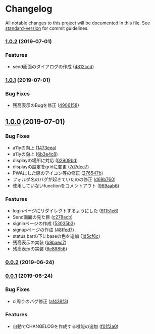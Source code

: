 # Changelog

All notable changes to this project will be documented in this file. See [standard-version](https://github.com/conventional-changelog/standard-version) for commit guidelines.

### [1.0.2](https://github.com/ICT-FUNney/WalletClient/compare/v1.0.1...v1.0.2) (2019-07-01)


### Features

* send画面のダイアログの作成 ([4812ccd](https://github.com/ICT-FUNney/WalletClient/commit/4812ccd))



### [1.0.1](https://github.com/ICT-FUNney/WalletClient/compare/v1.0.0...v1.0.1) (2019-07-01)


### Bug Fixes

* 残高表示のBugを修正 ([4906158](https://github.com/ICT-FUNney/WalletClient/commit/4906158))



## [1.0.0](https://github.com/ICT-FUNney/WalletClient/compare/v0.0.2...v1.0.0) (2019-07-01)


### Bug Fixes

* a11yの向上 ([1473eea](https://github.com/ICT-FUNney/WalletClient/commit/1473eea))
* a11yの向上 ([6b3e4c8](https://github.com/ICT-FUNney/WalletClient/commit/6b3e4c8))
* displayの場所に対応 ([02909bd](https://github.com/ICT-FUNney/WalletClient/commit/02909bd))
* displayの設定をgridに変更 ([7d7dec7](https://github.com/ICT-FUNney/WalletClient/commit/7d7dec7))
* PWAにした際のアイコン等の修正 ([276547b](https://github.com/ICT-FUNney/WalletClient/commit/276547b))
* フォルダ名のバグが起きていたのの修正 ([d69b760](https://github.com/ICT-FUNney/WalletClient/commit/d69b760))
* 使用していないfunctionをコメントアウト ([969aab6](https://github.com/ICT-FUNney/WalletClient/commit/969aab6))


### Features

* loginページにリダイレクトするようにした ([91151e6](https://github.com/ICT-FUNney/WalletClient/commit/91151e6))
* Send画面の見た目 ([c278acb](https://github.com/ICT-FUNney/WalletClient/commit/c278acb))
* signinページの作成 ([53035b3](https://github.com/ICT-FUNney/WalletClient/commit/53035b3))
* signupページの作成 ([48ffed7](https://github.com/ICT-FUNney/WalletClient/commit/48ffed7))
* status barの下にbaseの色を追加 ([1d5cf6c](https://github.com/ICT-FUNney/WalletClient/commit/1d5cf6c))
* 残高表示の実装 ([b9baec7](https://github.com/ICT-FUNney/WalletClient/commit/b9baec7))
* 残高表示の実装 ([6e89856](https://github.com/ICT-FUNney/WalletClient/commit/6e89856))



### [0.0.2](https://github.com/ICT-FUNney/WalletClient/compare/v0.0.1...v0.0.2) (2019-06-24)



### [0.0.1](https://github.com/ICT-FUNney/WalletClient/compare/v0.0.0...v0.0.1) (2019-06-24)


### Bug Fixes

* ci周りのバグ修正 ([af439f3](https://github.com/ICT-FUNney/WalletClient/commit/af439f3))


### Features

* 自動でCHANGELOGを作成する機能の追加 ([f01f2a0](https://github.com/ICT-FUNney/WalletClient/commit/f01f2a0))
